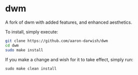 # dwm
A fork of dwm with added features, and enhanced aesthetics.

To install, simply execute:
```bash
git clone https://github.com/aaron-darwish/dwm
cd dwm
sudo make install
```
If you make a change and wish for it to take effect, simply run:
```console
sudo make clean install
```
